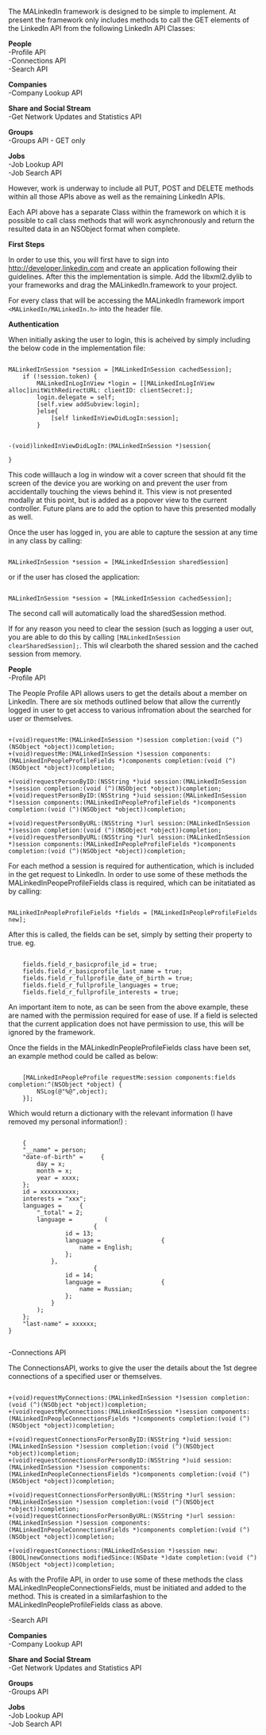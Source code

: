 The MALinkedIn framework is designed to be simple to implement. At present the framework only includes methods to call the GET elements of the LinkedIn API from the following LinkedIn API Classes:

**People**<br/>
-Profile API<br/>
-Connections API<br/>
-Search API

**Companies**<br/>
-Company Lookup API

**Share and Social Stream**<br/>
-Get Network Updates and Statistics API

**Groups**<br/>
-Groups API - GET only

**Jobs**<br/>
-Job Lookup API<br/>
-Job Search API

However, work is underway to include all PUT, POST and DELETE methods within all those APIs above as well as the remaining LinkedIn APIs.

Each API above has a separate Class within the framework on which it is possible to call class methods that will work asynchronously and return the resulted data in an NSObject format when complete.


**First Steps**

In order to use this, you will first have to sign into http://developer.linkedin.com and create an application following their guidelines. After this the implementation is simple. Add the libxml2.dylib to your frameworks and drag the MALinkedIn.framework to your project. 

For every class that will be accessing the MALinkedIn framework import <code>&lt;MALinkedIn/MALinkedIn.h&gt;</code> into the header file.

**Authentication**

When initially asking the user to login, this is acheived by simply including the below code in the implementation file:
<pre><code>
MALinkedInSession *session = [MALinkedInSession cachedSession];
	if (!session.token) {
		MALinkedInLogInView *login = [[MALinkedInLogInView alloc]initWithRedirectURL:<your redirect url> clientID:<your app id> clientSecret:<your client secret>];
		login.delegate = self;
		[self.view addSubview:login];
    	}else{
        	[self linkedInViewDidLogIn:session];
    	}


-(void)linkedInViewDidLogIn:(MALinkedInSession *)session{
	
}
</code></pre>

This code willlauch a log in window wit a cover screen that should fit the screen of the device you are working on and prevent the user from accidentally touching the views behind it. This view is not presented modally at this point, but is added as a popover view to the current controller. Future plans are to add the option to have this presented modally as well.

Once the user has logged in, you are able to capture the session at any time in any class by calling:
<pre><code>
MALinkedInSession *session = [MALinkedInSession sharedSession]
</code></pre>
or if the user has closed the application:
<pre><code>
MALinkedInSession *session = [MALinkedInSession cachedSession];
</code></pre>
The second call will automatically load the sharedSession method. 

If for any reason you need to clear the session (such as logging a user out, you are able to do this by calling <code>[MALinkedInSession clearSharedSession];</code>. This wil clearboth the shared session and the cached session from memory.

**People**<br/>
-Profile API<br/>

The People Profile API allows users to get the details about a member on LinkedIn. There are six methods outlined below that allow the currently logged in user to get access to various infromation about the searched for user or themselves.

<pre><code>
+(void)requestMe:(MALinkedInSession *)session completion:(void (^)(NSObject *object))completion;
+(void)requestMe:(MALinkedInSession *)session components:(MALinkedInPeopleProfileFields *)components completion:(void (^)(NSObject *object))completion;

+(void)requestPersonByID:(NSString *)uid session:(MALinkedInSession *)session completion:(void (^)(NSObject *object))completion;
+(void)requestPersonByID:(NSString *)uid session:(MALinkedInSession *)session components:(MALinkedInPeopleProfileFields *)components completion:(void (^)(NSObject *object))completion;

+(void)requestPersonByURL:(NSString *)url session:(MALinkedInSession *)session completion:(void (^)(NSObject *object))completion;
+(void)requestPersonByURL:(NSString *)url session:(MALinkedInSession *)session components:(MALinkedInPeopleProfileFields *)components completion:(void (^)(NSObject *object))completion;
</code></pre>

For each method a session is required for authentication, which is included in the get request to LinkedIn. In order to use some of these methods the MALinkedInPeopeProfileFields class is required, which can be initatiated as by calling:

<pre><code>
MALinkedInPeopleProfileFields *fields = [MALinkedInPeopleProfileFields new];
</code></pre>

After this is called, the fields can be set, simply by setting their property to true. eg.
<pre><code>
    fields.field_r_basicprofile_id = true;
    fields.field_r_basicprofile_last_name = true;
    fields.field_r_fullprofile_date_of_birth = true;
    fields.field_r_fullprofile_languages = true;
    fields.field_r_fullprofile_interests = true;
</code></pre>

An important item to note, as can be seen from the above example, these are named with the permission required for ease of use. If a field is selected that the current application does not have permission to use, this will be ignored by the framework.

Once the fields in the MALinkedInPeopleProfileFields class have been set, an example method could be called as below:
<pre><code>
    [MALinkedInPeopleProfile requestMe:session components:fields completion:^(NSObject *object) {
        NSLog(@"%@",object);
    }];
</code></pre>

Which would return a dictionary with the relevant information (I have removed my personal information!) :
<pre><code>
    {
    "__name" = person;
    "date-of-birth" =     {
        day = x;
        month = x;
        year = xxxx;
    };
    id = xxxxxxxxxx;
    interests = "xxx";
    languages =     {
        "_total" = 2;
        language =         (
                        {
                id = 13;
                language =                 {
                    name = English;
                };
            },
                        {
                id = 14;
                language =                 {
                    name = Russian;
                };
            }
        );
    };
    "last-name" = xxxxxx;
}

</code></pre>

-Connections API<br/>

The ConnectionsAPI, works to give the user the details about the 1st degree connections of a specified user or themselves. 

<pre><code>
+(void)requestMyConnections:(MALinkedInSession *)session completion:(void (^)(NSObject *object))completion;
+(void)requestMyConnections:(MALinkedInSession *)session components:(MALinkedInPeopleConnectionsFields *)components completion:(void (^)(NSObject *object))completion;

+(void)requestConnectionsForPersonByID:(NSString *)uid session:(MALinkedInSession *)session completion:(void (^)(NSObject *object))completion;
+(void)requestConnectionsForPersonByID:(NSString *)uid session:(MALinkedInSession *)session components:(MALinkedInPeopleConnectionsFields *)components completion:(void (^)(NSObject *object))completion;

+(void)requestConnectionsForPersonByURL:(NSString *)url session:(MALinkedInSession *)session completion:(void (^)(NSObject *object))completion;
+(void)requestConnectionsForPersonByURL:(NSString *)url session:(MALinkedInSession *)session components:(MALinkedInPeopleConnectionsFields *)components completion:(void (^)(NSObject *object))completion;

+(void)requestConnections:(MALinkedInSession *)session new:(BOOL)newConnections modifiedSince:(NSDate *)date completion:(void (^)(NSObject *object))completion;
</code></pre>

As with the Profile API, in order to use some of these methods the class MALinkedInPeopleConnectionsFields, must be initiated and added to the method. This is created in a similarfashion to the MALinkedInPeopleProfileFields class as above.

-Search API<br/>


**Companies**<br/>
-Company Lookup API<br/>

**Share and Social Stream**<br/>
-Get Network Updates and Statistics API<br/>

**Groups**<br/>
-Groups API<br/>

**Jobs**<br/>
-Job Lookup API<br/>
-Job Search API<br/>


